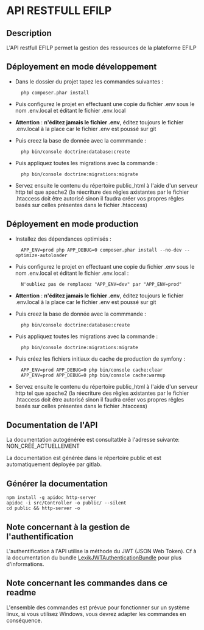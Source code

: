 # API RESTFULL EFILP

## Description

L'API restfull EFILP permet la gestion des ressources de la plateforme EFILP

## Déployement en mode développement

- Dans le dossier du projet tapez les commandes suivantes :

        php composer.phar install

- Puis configurez le projet en effectuant une copie du fichier .env sous le nom .env.local et éditant le fichier .env.local

- **Attention** : **n'éditez jamais le fichier .env**, éditez toujours le fichier .env.local à la place car le fichier .env est poussé sur git

- Puis creez la base de donnée avec la commmande :

        php bin/console doctrine:database:create
        
- Puis appliquez toutes les migrations avec la commande :

        php bin/console doctrine:migrations:migrate

- Servez ensuite le contenu du répertoire public_html à l'aide d'un serveur http tel que apache2 (la réecriture des rêgles axistantes par le fichier .htaccess doit être autorisé sinon il faudra créer vos propres rêgles basés sur celles présentes dans le fichier .htaccess)

## Déployement en mode production

- Installez des dépendances optimisés :

        APP_ENV=prod php APP_DEBUG=0 composer.phar install --no-dev --optimize-autoloader

- Puis configurez le projet en effectuant une copie du fichier .env sous le nom .env.local et éditant le fichier .env.local :

        N'oubliez pas de remplacez "APP_ENV=dev" par "APP_ENV=prod"

- **Attention** : **n'éditez jamais le fichier .env**, éditez toujours le fichier .env.local à la place car le fichier .env est poussé sur git

- Puis creez la base de donnée avec la commmande :

        php bin/console doctrine:database:create
        
- Puis appliquez toutes les migrations avec la commande :

        php bin/console doctrine:migrations:migrate

- Puis créez les fichiers initiaux du cache de production de symfony :

        APP_ENV=prod APP_DEBUG=0 php bin/console cache:clear
        APP_ENV=prod APP_DEBUG=0 php bin/console cache:warmup

- Servez ensuite le contenu du répertoire public_html à l'aide d'un serveur http tel que apache2 (la réecriture des rêgles axistantes par le fichier .htaccess doit être autorisé sinon il faudra créer vos propres rêgles basés sur celles présentes dans le fichier .htaccess)


## Documentation de l'API

La documentation autogénérée est consultatble à l'adresse suivante: NON_CRÉÉ_ACTUELLEMENT

La documentation est générée dans le répertoire public et est automatiquement déployée par gitlab.

## Générer la documentation
    npm install -g apidoc http-server
    apidoc -i src/Controller -o public/ --silent
    cd public && http-server -o

## Note concernant à la gestion de l'authentification

L'authentification à l'API utilise la méthode du JWT (JSON Web Token).
Cf à la documentation du bundle [LexikJWTAuthenticationBundle](https://github.com/lexik/LexikJWTAuthenticationBundle) pour plus d'informations.

## Note concernant les commandes dans ce readme

L'ensemble des commandes est prévue pour fonctionner sur un système linux, si vous utilisez Windows, vous devrez adapter les commandes en conséquence.